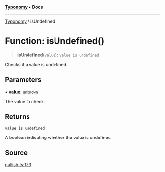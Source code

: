 [**Typonomy**](../README.md) • **Docs**

***

[Typonomy](../globals.md) / isUndefined

# Function: isUndefined()

> **isUndefined**(`value`): `value is undefined`

Checks if a value is undefined.

## Parameters

• **value**: `unknown`

The value to check.

## Returns

`value is undefined`

A boolean indicating whether the value is undefined.

## Source

[nullish.ts:133](https://github.com/softcraft-development/typonomy/blob/16e8ada4ce77ce01fea3d62ce7f81f8090c6d1b6/src/nullish.ts#L133)
